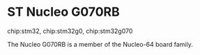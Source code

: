 # ST Nucleo G070RB

<div class="tags">

chip:stm32, chip:stm32g0, chip:stm32g070

</div>

The Nucleo G070RB is a member of the Nucleo-64 board family.
